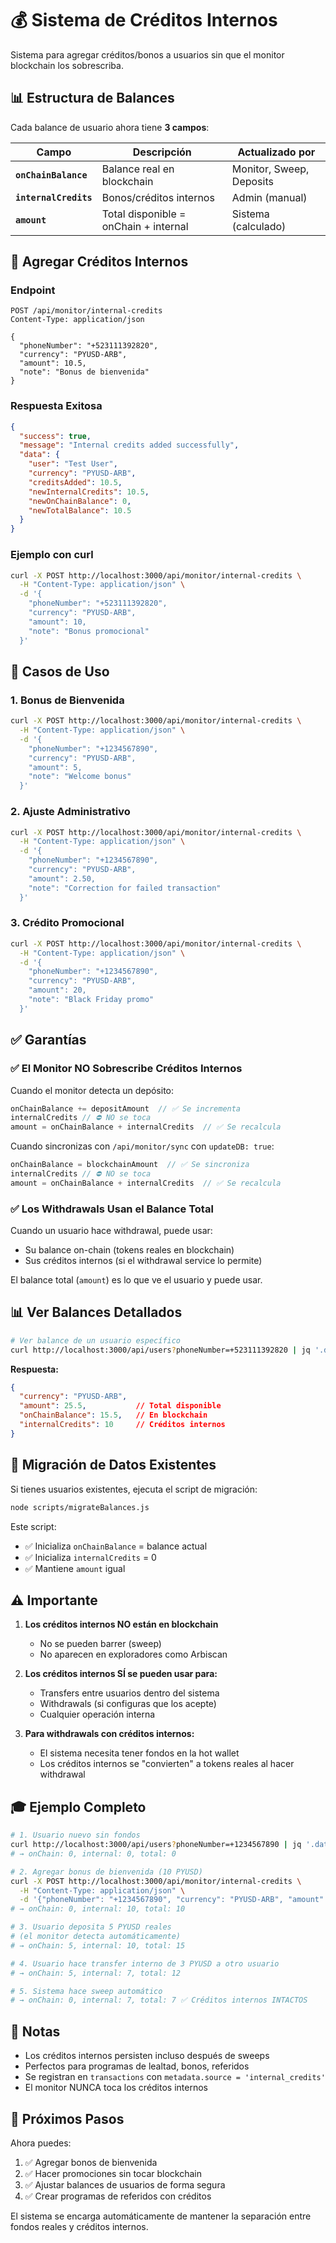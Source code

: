 # 💰 Sistema de Créditos Internos

Sistema para agregar créditos/bonos a usuarios sin que el monitor blockchain los sobrescriba.

## 📊 Estructura de Balances

Cada balance de usuario ahora tiene **3 campos**:

| Campo | Descripción | Actualizado por |
|-------|-------------|-----------------|
| **`onChainBalance`** | Balance real en blockchain | Monitor, Sweep, Deposits |
| **`internalCredits`** | Bonos/créditos internos | Admin (manual) |
| **`amount`** | Total disponible = onChain + internal | Sistema (calculado) |

## 🔧 Agregar Créditos Internos

### Endpoint

```http
POST /api/monitor/internal-credits
Content-Type: application/json

{
  "phoneNumber": "+523111392820",
  "currency": "PYUSD-ARB",
  "amount": 10.5,
  "note": "Bonus de bienvenida"
}
```

### Respuesta Exitosa

```json
{
  "success": true,
  "message": "Internal credits added successfully",
  "data": {
    "user": "Test User",
    "currency": "PYUSD-ARB",
    "creditsAdded": 10.5,
    "newInternalCredits": 10.5,
    "newOnChainBalance": 0,
    "newTotalBalance": 10.5
  }
}
```

### Ejemplo con curl

```bash
curl -X POST http://localhost:3000/api/monitor/internal-credits \
  -H "Content-Type: application/json" \
  -d '{
    "phoneNumber": "+523111392820",
    "currency": "PYUSD-ARB",
    "amount": 10,
    "note": "Bonus promocional"
  }'
```

## 🎯 Casos de Uso

### 1. Bonus de Bienvenida

```bash
curl -X POST http://localhost:3000/api/monitor/internal-credits \
  -H "Content-Type: application/json" \
  -d '{
    "phoneNumber": "+1234567890",
    "currency": "PYUSD-ARB",
    "amount": 5,
    "note": "Welcome bonus"
  }'
```

### 2. Ajuste Administrativo

```bash
curl -X POST http://localhost:3000/api/monitor/internal-credits \
  -H "Content-Type: application/json" \
  -d '{
    "phoneNumber": "+1234567890",
    "currency": "PYUSD-ARB",
    "amount": 2.50,
    "note": "Correction for failed transaction"
  }'
```

### 3. Crédito Promocional

```bash
curl -X POST http://localhost:3000/api/monitor/internal-credits \
  -H "Content-Type: application/json" \
  -d '{
    "phoneNumber": "+1234567890",
    "currency": "PYUSD-ARB",
    "amount": 20,
    "note": "Black Friday promo"
  }'
```

## ✅ Garantías

### ✅ El Monitor NO Sobrescribe Créditos Internos

Cuando el monitor detecta un depósito:
```javascript
onChainBalance += depositAmount  // ✅ Se incrementa
internalCredits // ⛔ NO se toca
amount = onChainBalance + internalCredits  // ✅ Se recalcula
```

Cuando sincronizas con `/api/monitor/sync` con `updateDB: true`:
```javascript
onChainBalance = blockchainAmount  // ✅ Se sincroniza
internalCredits // ⛔ NO se toca
amount = onChainBalance + internalCredits  // ✅ Se recalcula
```

### ✅ Los Withdrawals Usan el Balance Total

Cuando un usuario hace withdrawal, puede usar:
- Su balance on-chain (tokens reales en blockchain)
- Sus créditos internos (si el withdrawal service lo permite)

El balance total (`amount`) es lo que ve el usuario y puede usar.

## 📊 Ver Balances Detallados

```bash
# Ver balance de un usuario específico
curl http://localhost:3000/api/users?phoneNumber=+523111392820 | jq '.data[0].balances[]'
```

**Respuesta:**
```json
{
  "currency": "PYUSD-ARB",
  "amount": 25.5,           // Total disponible
  "onChainBalance": 15.5,   // En blockchain
  "internalCredits": 10     // Créditos internos
}
```

## 🔄 Migración de Datos Existentes

Si tienes usuarios existentes, ejecuta el script de migración:

```bash
node scripts/migrateBalances.js
```

Este script:
- ✅ Inicializa `onChainBalance` = balance actual
- ✅ Inicializa `internalCredits` = 0
- ✅ Mantiene `amount` igual

## ⚠️ Importante

1. **Los créditos internos NO están en blockchain**
   - No se pueden barrer (sweep)
   - No aparecen en exploradores como Arbiscan

2. **Los créditos internos SÍ se pueden usar para:**
   - Transfers entre usuarios dentro del sistema
   - Withdrawals (si configuras que los acepte)
   - Cualquier operación interna

3. **Para withdrawals con créditos internos:**
   - El sistema necesita tener fondos en la hot wallet
   - Los créditos internos se "convierten" a tokens reales al hacer withdrawal

## 🎓 Ejemplo Completo

```bash
# 1. Usuario nuevo sin fondos
curl http://localhost:3000/api/users?phoneNumber=+1234567890 | jq '.data[0].balances[]'
# → onChain: 0, internal: 0, total: 0

# 2. Agregar bonus de bienvenida (10 PYUSD)
curl -X POST http://localhost:3000/api/monitor/internal-credits \
  -H "Content-Type: application/json" \
  -d '{"phoneNumber": "+1234567890", "currency": "PYUSD-ARB", "amount": 10, "note": "Welcome bonus"}'
# → onChain: 0, internal: 10, total: 10

# 3. Usuario deposita 5 PYUSD reales
# (el monitor detecta automáticamente)
# → onChain: 5, internal: 10, total: 15

# 4. Usuario hace transfer interno de 3 PYUSD a otro usuario
# → onChain: 5, internal: 7, total: 12

# 5. Sistema hace sweep automático
# → onChain: 0, internal: 7, total: 7 ✅ Créditos internos INTACTOS
```

## 📝 Notas

- Los créditos internos persisten incluso después de sweeps
- Perfectos para programas de lealtad, bonos, referidos
- Se registran en `transactions` con `metadata.source = 'internal_credits'`
- El monitor NUNCA toca los créditos internos

## 🚀 Próximos Pasos

Ahora puedes:
1. ✅ Agregar bonos de bienvenida
2. ✅ Hacer promociones sin tocar blockchain
3. ✅ Ajustar balances de usuarios de forma segura
4. ✅ Crear programas de referidos con créditos

El sistema se encarga automáticamente de mantener la separación entre fondos reales y créditos internos.

